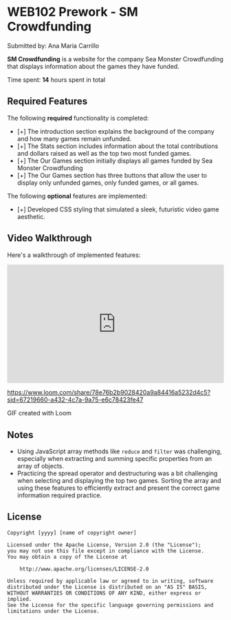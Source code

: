 # WEB102 Prework - SM Crowdfunding

Submitted by:  Ana Maria Carrillo

**SM Crowdfunding** is a website for the company Sea Monster Crowdfunding that displays information about the games they have funded.

Time spent: **14** hours spent in total

## Required Features

The following **required** functionality is completed:

* [+] The introduction section explains the background of the company and how many games remain unfunded.
* [+] The Stats section includes information about the total contributions and dollars raised as well as the top two most funded games.
* [+] The Our Games section initially displays all games funded by Sea Monster Crowdfunding
* [+] The Our Games section has three buttons that allow the user to display only unfunded games, only funded games, or all games.

The following **optional** features are implemented:

* [+] Developed CSS styling that simulated a sleek, futuristic video game aesthetic. 

## Video Walkthrough

Here's a walkthrough of implemented features:

<div style="position: relative; padding-bottom: 54.479166666666664%; height: 0;"><iframe src="https://www.loom.com/embed/78e76b2b9028420a9a84416a5232d4c5?sid=3f4d53a6-c094-42b0-89cc-c9210886dbf7" frameborder="0" webkitallowfullscreen mozallowfullscreen allowfullscreen style="position: absolute; top: 0; left: 0; width: 100%; height: 100%;"></iframe></div>

https://www.loom.com/share/78e76b2b9028420a9a84416a5232d4c5?sid=67219660-a432-4c7a-9a75-e6c78423fe47

GIF created with Loom

## Notes 
- Using JavaScript array methods like `reduce` and `filter` was challenging, especially when extracting and summing specific properties from an array of objects. 
- Practicing the spread operator and destructuring was a bit challenging when selecting and displaying the top two games. Sorting the array and using these features to efficiently extract and present the correct game information required practice. 

## License

    Copyright [yyyy] [name of copyright owner]

    Licensed under the Apache License, Version 2.0 (the "License");
    you may not use this file except in compliance with the License.
    You may obtain a copy of the License at

        http://www.apache.org/licenses/LICENSE-2.0

    Unless required by applicable law or agreed to in writing, software
    distributed under the License is distributed on an "AS IS" BASIS,
    WITHOUT WARRANTIES OR CONDITIONS OF ANY KIND, either express or implied.
    See the License for the specific language governing permissions and
    limitations under the License.
